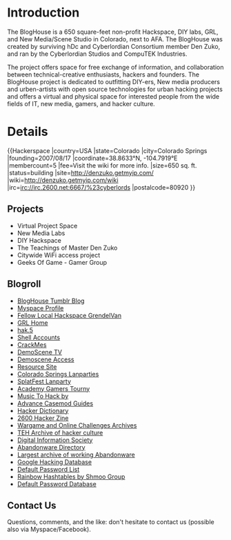 # Introduction #

The BlogHouse is a 650 square-feet non-profit Hackspace, DIY labs, GRL, and New Media/Scene Studio in Colorado, next to AFA. The BlogHouse was created by surviving hDc and Cyberlordian Consortium member Den Zuko, and ran by the Cyberlordian Studios and CompuTEK Industries.

The project offers space for free exchange of information, and collaboration between technical-creative enthusiasts, hackers and founders. The BlogHouse project is dedicated to outfitting DIY-ers, New media producers and urben-artists with open source technologies for urban hacking projects and offers a virtual and physical space for interested people from the wide fields of IT, new media, gamers, and hacker culture.


# Details #

{{Hackerspace
|country=USA
|state=Colorado
|city=Colorado Springs
|founding=2007/08/17
|coordinate=38.8633°N, -104.7919°E
|membercount=5
|fee=Visit the wiki for more info.
|size=650 sq. ft.
|status=building
|site=http://denzuko.getmyip.com/
|wiki=http://denzuko.getmyip.com/wiki
|irc=[irc://irc.2600.net:6667/%23cyberlords](irc://irc.2600.net:6667/%23cyberlords)
|postalcode=80920
}}


## Projects ##

  * Virtual Project Space
  * New Media Labs
  * DIY Hackspace
  * The Teachings of Master Den Zuko
  * Citywide WiFi access project
  * Geeks Of Game - Gamer Group

## Blogroll ##

  * [BlogHouse Tumblr Blog](http://denzuko.tumblr.com/)
  * [Myspace Profile](http://myspace.com/denzuko)
  * [Fellow Local Hackspace GrendelVan](http://mhs.hackerdemia.com/)
  * [GRL Home](http://graffitiresearchlab.com/)
  * [hak.5](http://hak5.org/)
  * [Shell Accounts](http://sdf.lonestar.org/)
  * [CrackMes](http://crackmes.de/)
  * [DemoScene TV](http://www.demoscene.tv/)
  * [Demoscene Access](http://scene.org/)
  * [Resource Site](http://packetstormsecurity.nl/)
  * [Colorado Springs Lanparties](http://www.lanpartymap.com/colorado-lan-party.html)
  * [SplatFest Lanparty](http://splat.uccs.edu/)
  * [Academy Gamers Tourny](http://academygamers.com)
  * [Music To Hack by](http://modarchive.org)
  * [Advance Casemod Guides](http://www.casemodgod.com/index.htm)
  * [Hacker Dictionary](http://www.hacker-dictionary.com/)
  * [2600 Hacker Zine](http://www.2600.org/)
  * [Wargame and Online Challenges Archives](http://www.hackergames.net/)
  * [TEH Archive of hacker culture](http://textfiles.com/)
  * [Digital Information Society](http://phreak.org)
  * [Abandonware Directory](http://www.abandonwarering.com/)
  * [Largest archive of working Abandonware](http://vetusware.com)
  * [Google Hacking Database](http://johnny.ihackstuff.com/ghdb.php)
  * [Default Password List](http://www.phenoelit-us.org/dpl/dpl.html)
  * [Rainbow Hashtables by Shmoo Group](http://rainbowtables.shmoo.com/)
  * [Default Password Database](http://www.cirt.net/passwords)

## Contact Us ##

Questions, comments, and the like: don't hesitate to contact us (possible also via Myspace/Facebook).